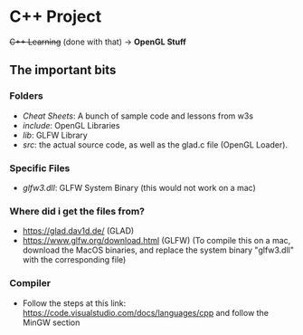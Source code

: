 # C++ Project

~~C++ Learning~~ (done with that) -> **OpenGL Stuff**

## The important bits
### Folders
- *Cheat Sheets*: A bunch of sample code and lessons from w3s
- *include*: OpenGL Libraries
- *lib*: GLFW Library
- *src*: the actual source code, as well as the glad.c file (OpenGL Loader).
### Specific Files
- *glfw3.dll*: GLFW System Binary (this would not work on a mac)
### Where did i get the files from?
- https://glad.dav1d.de/ (GLAD)
- https://www.glfw.org/download.html (GLFW) (To compile this on a mac, download the MacOS binaries, and replace the system binary "glfw3.dll" with the corresponding file)
### Compiler
- Follow the steps at this link: https://code.visualstudio.com/docs/languages/cpp and follow the MinGW section